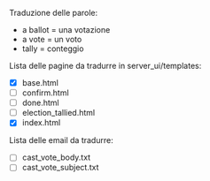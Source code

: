 Traduzione delle parole:
- a ballot = una votazione
- a vote = un voto
- tally = conteggio

Lista delle pagine da tradurre in server_ui/templates:
- [x] base.html
- [ ] confirm.html
- [ ] done.html
- [ ] election_tallied.html
- [X] index.html

Lista delle email da tradurre:
- [ ] cast_vote_body.txt
- [ ] cast_vote_subject.txt
